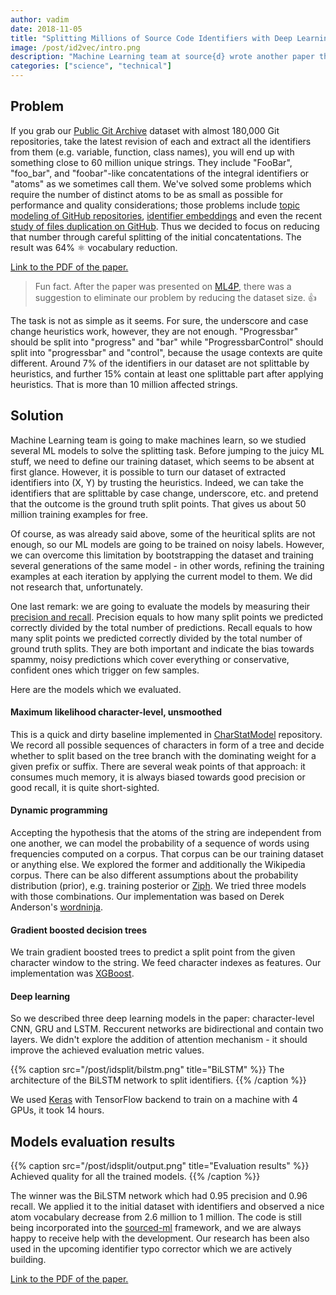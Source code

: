 ```yaml
---
author: vadim
date: 2018-11-05
title: "Splitting Millions of Source Code Identifiers with Deep Learning"
image: /post/id2vec/intro.png
description: "Machine Learning team at source{d} wrote another paper this spring which was presented on ML4P workshop in Oxford. It compares different ML models to split source code identifiers into integral parts, e.g. 'foobar' is split into 'foo' and 'bar'. This post summarizes our paper."
categories: ["science", "technical"]
---
```


## Problem

If you grab our [Public Git Archive](../announcing-pga) dataset with almost
180,000 Git repositories, take the latest revision of each and extract all
the identifiers from them (e.g. variable, function, class names),
you will end up with something close to 60 million unique strings. They
include "FooBar", "foo_bar", and "foobar"-like concatentations of the integral
identifiers or "atoms" as we sometimes call them. We've solved some problems
which require the number of distinct atoms to be as small as possible for 
performance and quality considerations; those problems include
[topic modeling of GitHub repositories](../github_topic_modeling),
[identifier embeddings](../id2vec) and even the recent
[study of files duplication on GitHub](../deduplicating_pga_with_apollo).
Thus we decided to focus on reducing that number through careful splitting of
the initial concatentations. The result was 64% ⚛ vocabulary reduction.

[Link to the PDF of the paper.](https://arxiv.org/pdf/1805.11651)

> Fun fact. After the paper was presented on [ML4P](https://ml4p.org/),
there was a suggestion to eliminate our problem by reducing the dataset size. 👍

The task is not as simple as it seems. For sure, the underscore and case change
heuristics work, however, they are not enough. "Progressbar" should be split into
"progress" and "bar" while "ProgressbarControl" should split into
"progressbar" and "control", because the usage contexts are quite different.
Around 7% of the identifiers in our dataset are not splittable by heuristics,
and further 15% contain at least one splittable part after applying heuristics.
That is more than 10 million affected strings.

## Solution

Machine Learning team is going to make machines learn, so we studied several
ML models to solve the splitting task. Before jumping to the juicy ML stuff,
we need to define our training dataset, which seems to be absent at first glance.
However, it is possible to turn our dataset of extracted identifiers into
(X, Y) by trusting the heuristics. Indeed, we can take the identifiers
that are splittable by case change, underscore, etc. and pretend that the
outcome is the ground truth split points. That gives us about 50 million training
examples for free.

Of course, as was already said above, some of the heuritical splits are not enough,
so our ML models are going to be trained on noisy labels. However, we can overcome
this limitation by bootstrapping the dataset and training several generations
of the same model - in other words, refining the training examples at each iteration
by applying the current model to them. We did not research that, unfortunately.

One last remark: we are going to evaluate the models by measuring their
[precision and recall](https://en.wikipedia.org/wiki/Precision_and_recall).
Precision equals to how many split points we predicted correctly divided by the
total number of predictions. Recall equals to how many split points we predicted
correctly divided by the total number of ground truth splits. They are both
important and indicate the bias towards spammy, noisy predictions which cover
everything or conservative, confident ones which trigger on few samples.

Here are the models which we evaluated.

#### Maximum likelihood character-level, unsmoothed

This is a quick and dirty baseline implemented in
[CharStatModel](https://github.com/vmarkovtsev/CharStatModel) repository. We
record all possible sequences of characters in form of a tree
and decide whether to split based on the tree branch with the dominating weight
for a given prefix or suffix. There are several weak points of that approach:
it consumes much memory, it is always biased towards good precision or good recall,
it is quite short-sighted.

#### Dynamic programming

Accepting the hypothesis that the atoms of the string are independent from one
another, we can model the probability of a sequence of words using frequencies
computed on a corpus. That corpus can be our training dataset or anything else.
We explored the former and additionally the Wikipedia corpus. There can be also
different assumptions about the probability distribution (prior), e.g.
training posterior or [Ziph](https://en.wikipedia.org/wiki/Zipf%27s_law).
We tried three models with those combinations.
Our implementation was based on Derek Anderson's
[wordninja](https://github.com/keredson/wordninja).

#### Gradient boosted decision trees

We train gradient boosted trees to predict a split point from the given
character window to the string. We feed character indexes as features.
Our implementation was [XGBoost](https://github.com/dmlc/xgboost).

#### Deep learning

So we described three deep learning models in the paper: character-level CNN,
GRU and LSTM. Reccurent networks are bidirectional and contain two layers.
We didn't explore the addition of attention mechanism - it should improve
the achieved evaluation metric values.

{{% caption src="/post/idsplit/bilstm.png" title="BiLSTM" %}}
The architecture of the BiLSTM network to split identifiers.
{{% /caption %}}

We used [Keras](https://github.com/keras-team/keras) with TensorFlow backend to
train on a machine with 4 GPUs, it took 14 hours.

## Models evaluation results

{{% caption src="/post/idsplit/output.png" title="Evaluation results" %}}
Achieved quality for all the trained models.
{{% /caption %}}

The winner was the BiLSTM network which had 0.95 precision and 0.96 recall.
We applied it to the initial dataset with identifiers and observed a nice
atom vocabulary decrease from 2.6 million to 1 million. The code is still being
incorporated into the [sourced-ml](https://github.com/src-d/ml) framework,
and we are always happy to receive help with the development. Our research has
been also used in the upcoming identifier typo corrector which we are actively
building.

[Link to the PDF of the paper.](https://arxiv.org/pdf/1805.11651)
